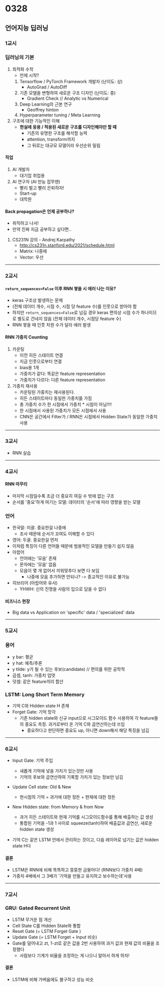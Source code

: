 # 0328
## 언어지능 딥러닝
### 1교시
### 딥러닝의 기본
1. 최적화 수학
    - 언제 시작?
    1. Tensorflow / PyTorch Framework 개발자 (난이도: 상)
        - AutoGrad / AutoDiff
    2. 기존 모델을 변형하여 새로운 구조 디자인 (난이도: 중)
        - Gradient Check // Analytic vs Numerical
    3. Deep Learning의 근본 연구
        - Geoffrey hinton
    4. Hyperparameter tuning / Meta Learning
2. 구조에 대한 기능적인 이해
    - **현실에 응용 / 적용된 새로운 구조를 디자인해야만 할 때**
        - 기존의 유명한 구조를 해석할 능력
        - attention, transform까지
        - 그 뒤로는 대규모 모델이라 우선순위 밀림

#### 직업
1. AI 개발자
    - 대기업 취업용
2. AI 연구자 (AI 만능 잡무맨)
    - 빨리 벌고 빨리 은퇴하자!
    - Start-up
    - 대학원

#### Back propagation은 언제 공부하나?
- 취직하고 나서!
- 만약 진짜 지금 공부하고 싶다면..
1. CS231N 강의 - Andrej Karpathy
    - http://cs231n.stanford.edu/2021/schedule.html
    - Matrix: 나중에
    - Vector: 우선
---
### 2교시
#### ``return_sequences=False`` 이후 RNN 쌓을 시 에러 나는 이유?
- keras 구조상 발생하는 문제
- (전체 데이터 개수, 시점 수, 시점 당 feature 수)를 인풋으로 받아야 함
- 하지만 ``return_sequences=False``로 넘길 경우 keras 편의상 시점 수가 하나이므로 별도로 건네지 않음 (전체 데이터 개수, 시점당 feature 수)
- RNN 쌓을 때 인풋 차원 수가 달라 에러 발생

#### RNN 가중치 Counting
1. 카운팅
    - 이전 히든 스테이트 연결
    - 지금 인풋으로부터 연결
    - bias용 1개
    - 가중치가 같다: 똑같은 feature representation
    - 가중치가 다르다: 다른 feature representation
2. 가중치 재사용
    - 카운팅된 가중치는 재사용된다.
    - 히든 스테이트마다 동일한 가중치를 가짐
    - 총 가중치 수가 한 시점에서 가중치 * 시점이 아님!!!!
    - 한 시점에서 사용된 가중치가 모든 시점에서 사용
    - CNN은 공간에서 Filter가 / RNN은 시점에서 Hidden State가 동일한 가중치 사용
---
### 3교시
- RNN 실습
---
### 4교시
#### RNN 마무리
- 마지막 시점일수록 조금 더 중요히 여길 수 밖에 없는 구조
- 순서를 '중요'하게 여기는 모델: 데이터의 '순서'에 따라 영향을 받는 모델

### 언어
- 한국말: 미괄. 중요한걸 나중에
    - 조사 때문에 순서가 꼬여도 이해할 수 있다
- 영어: 두괄. 중요한걸 먼저
- 이처럼 특징이 다른 언어들 때문에 범용적인 모델을 만들기 쉽지 않음
- 아랍어
    - 언어에는 '모음' 존재
    - 문자에는 '모음' 없음
    - 모음이 몇 개 없어서 끼워맞추다 보면 다 보임
        - 나중에 모음 추가하면 안되나? -> 종교적인 이유로 불가능
- 히브리어 (아랍어와 유사)
    - YHWH: 신의 진명을 사람의 입으로 담을 수 없다

#### 비즈니스 현장
- Big data vs Application on 'specific' data / 'specialized' data
---
### 5교시
### 용어
- y bar: 평균
- y hat: 예측/추론
- y tilde: y가 될 수 있는 후보(candidate) // 편의를 위한 공학적
- 곱셈, tanh: 가중치 업뎃
- 덧셈: 같은 feature끼리 합산

### LSTM: Long Short Term Memory
- 기억 C와 Hidden state H 존재
- Forget Gate: 기억 망각
    - 기존 hidden state와 신규 input으로 시그모이드 함수 사용하여 각 feature들의 중요도 측정. 과거로부터 온 기억 C와 곱연산하는데 쓰임
        - 중요하다고 판단하면 중요도 up, 아니면 down해서 해당 특징을 넘김
---
### 6교시
- Input Gate: 기억 주입
    - 새롭게 기억에 넣을 가치가 있는것만 사용
    - 기억의 후보와 곱연산하여 기록할 가치가 있는 정보만 남김

- Update Cell state: Old & New
    - 현시점의 기억 = 과거에 대한 정돈 + 현재에 대한 정돈

- New Hidden state: from Memory & from Now
    - 과거 히든 스테이트와 현재 기억를 시그모이드함수를 통해 배출하는 값 생성
    - 통합된 기억을 -1과 1 사이로 squeeze(tanh)하여 배출값과 곱연산, 새로운 hidden state 생성
- 기억 C는 같은 LSTM 안에서 관리하는 것이고, 다음 레이어로 넘기는 값은 hidden state H다

#### 결론
- LSTM은 RNN에 비해 똑똑하고 뚱뚱한 금붕어다! (RNN보다 가중치 4배)
- 가중치 4배에서 그 3배가 '기억을 만들고 유지하고 보수하는데'사용
---
### 7교시
### GRU: Gated Recurrent Unit
- LSTM 무거운 점 개선
- Cell State C를 Hidden State와 통합
- Reset Gate (= LSTM Forget Gate )
- Update Gate (= LSTM Forget + Input 비슷)
- Gate를 덜어내고 zt, 1-zt로 같은 값을 2번 사용하여 과거 값과 현재 값의 비율을 조정했다
    - 사람보다 기계가 비율을 조정하는 게 나으니 알아서 하게 하자!

#### 결론
- LSTM에 비해 가벼움에도 불구하고 성능 비슷
